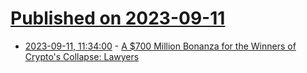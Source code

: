 # [Published on 2023-09-11](index.md)

* [2023-09-11, 11:34:00](https://news.slashdot.org/story/23/09/11/0514236/a-700-million-bonanza-for-the-winners-of-cryptos-collapse-lawyers?utm_source=rss1.0mainlinkanon&utm_medium=feed) - [A $700 Million Bonanza for the Winners of Crypto's Collapse: Lawyers](https://news.slashdot.org/story/23/09/11/0514236/a-700-million-bonanza-for-the-winners-of-cryptos-collapse-lawyers?utm_source=rss1.0mainlinkanon&utm_medium=feed)
